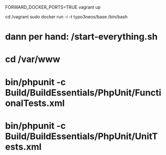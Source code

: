 FORWARD_DOCKER_PORTS=TRUE vagrant up

cd /vagrant
sudo docker run -i -t typo3neos/base /bin/bash
# dann per hand: /start-everything.sh

# cd /var/www
# bin/phpunit -c Build/BuildEssentials/PhpUnit/FunctionalTests.xml
# bin/phpunit -c Build/BuildEssentials/PhpUnit/UnitTests.xml
